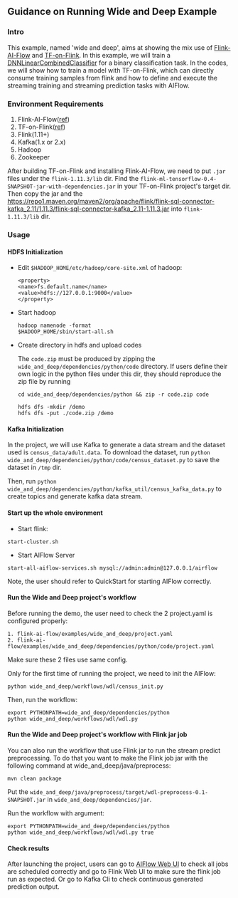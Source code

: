 ## Guidance on Running Wide and Deep Example

### Intro
This example, named 'wide and deep', aims at showing the mix use of [Flink-AI-Flow](https://github.com/alibaba/flink-ai-extended/blob/master/flink-ai-flow/QUICKSTART.md) and [TF-on-Flink](https://github.com/alibaba/flink-ai-extended/tree/master/deep-learning-on-flink). 
In this example, we will train a [DNNLinearCombinedClassifier](https://arxiv.org/abs/1606.07792) for a binary classification task.
In the codes, we will show how to train a model with TF-on-Flink, which can directly consume training samples from flink and how to define and execute the streaming training and streaming prediction tasks with AIFlow.

### Environment Requirements
1. Flink-AI-Flow([ref](https://github.com/alibaba/flink-ai-extended/blob/master/flink-ai-flow/QUICKSTART.md))
2. TF-on-Flink([ref](https://github.com/alibaba/flink-ai-extended/tree/master/deep-learning-on-flink))
3. Flink(1.11+)
4. Kafka(1.x or 2.x)
5. Hadoop
6. Zookeeper

After building TF-on-Flink and installing Flink-AI-Flow, we need to put `.jar` files under the `flink-1.11.3/lib` dir.
Find the  `flink-ml-tensorflow-0.4-SNAPSHOT-jar-with-dependencies.jar` in your TF-on-Flink project's target dir.
Then copy the jar and the https://repo1.maven.org/maven2/org/apache/flink/flink-sql-connector-kafka_2.11/1.11.3/flink-sql-connector-kafka_2.11-1.11.3.jar into `flink-1.11.3/lib` dir. 


### Usage
#### HDFS Initialization

- Edit `$HADOOP_HOME/etc/hadoop/core-site.xml` of hadoop:
    ```shell
    <property>
    <name>fs.default.name</name>
    <value>hdfs://127.0.0.1:9000</value>
    </property>
    ```
- Start hadoop
    ```shell
    hadoop namenode -format
    $HADOOP_HOME/sbin/start-all.sh
    ```
- Create directory in hdfs and upload codes
  
    The `code.zip` must be produced by zipping the `wide_and_deep/dependencies/python/code` directory.
    If users define their own logic in the python files under this dir, they should reproduce the zip file by running
    ```shell
    cd wide_and_deep/dependencies/python && zip -r code.zip code
    ```
    ```shell
    hdfs dfs -mkdir /demo
    hdfs dfs -put ./code.zip /demo
    ```

  
#### Kafka Initialization
In the project, we will use Kafka to generate a data stream and the dataset used is `census_data/adult.data`. 
To download the dataset, run `python wide_and_deep/dependencies/python/code/census_dataset.py` to save the dataset in `/tmp` dir.
   
Then, run `python wide_and_deep/dependencies/python/kafka_util/census_kafka_data.py` to create topics and generate kafka data stream.

#### Start up the whole environment
- Start flink:
```shell
start-cluster.sh
```
- Start AIFlow Server
```shell
start-all-aiflow-services.sh mysql://admin:admin@127.0.0.1/airflow
```
Note, the user should refer to QuickStart for starting AIFlow correctly.

#### Run the Wide and Deep project's workflow
Before running the demo, the user need to check the 2 project.yaml is configured properly:

```shell
1. flink-ai-flow/examples/wide_and_deep/project.yaml
2. flink-ai-flow/examples/wide_and_deep/dependencies/python/code/project.yaml
```
Make sure these 2 files use same config.

Only for the first time of running the project, we need to init the AIFlow:
```shell
python wide_and_deep/workflows/wdl/census_init.py 
```

Then, run the workflow:
```shell
export PYTHONPATH=wide_and_deep/dependencies/python
python wide_and_deep/workflows/wdl/wdl.py
```

#### Run the Wide and Deep project's workflow with Flink jar job
You can also run the workflow that use Flink jar to run the stream predict preprocessing. To do that you want to 
make the Flink job jar with the following command at wide_and_deep/java/preprocess:
```
mvn clean package
```

Put the `wide_and_deep/java/preprocess/target/wdl-preprocess-0.1-SNAPSHOT.jar` in `wide_and_deep/dependencies/jar`.

Run the workflow with argument:
```shell
export PYTHONPATH=wide_and_deep/dependencies/python
python wide_and_deep/workflows/wdl/wdl.py true
```

#### Check results
After launching the project, users can go to [AIFlow Web UI](127.0.0.1:8080) to check all jobs are scheduled correctly and 
   go to Flink Web UI to make sure the flink job run as expected.
   Or go to Kafka Cli to check continuous generated prediction output.
